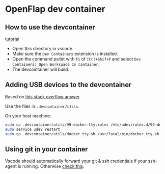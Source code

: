 # OpenFlap dev container 

## How to use the devcontainer

[tutorial](https://code.visualstudio.com/docs/devcontainers/tutorial)

- Open this directory in vscode.
- Make sure the `Dev Containers` extension is installed.
- Open the command pallet with `F1` of `Ctrl+Shif+P` and select `Dev Containers: Open Workspace In Container`.
- The devcointainer will build.


## Adding USB devices to the devcontainer

Based on [this stack overflow answer](https://stackoverflow.com/a/66427245).

Use the files in `.devcontainer/utils`.

On your host machine:
```bash
sudo cp .devcontainer/utils/99-docker-tty.rules /etc/udev/rules.d/99-docker-tty.rules
sudo service udev restart
sudo cp .devcontainer/utils/docker_tty.sh /usr/local/bin/docker_tty.sh
```

## Using git in your container

Vscode should automatically forward your git & ssh credentials if your ssh-agent is running. Otherwise [check this](https://code.visualstudio.com/remote/advancedcontainers/sharing-git-credentials).
